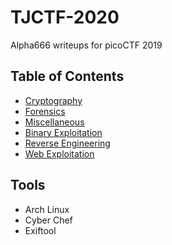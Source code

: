 # TJCTF-2020

Alpha666 writeups for picoCTF 2019

## Table of Contents

* [Cryptography](./crypto/README.md)
* [Forensics](./forensics/README.md)
* [Miscellaneous](./miscellaneous/README.md)
* [Binary Exploitation](./pwn/README.md)
* [Reverse Engineering](./rev/README.md)
* [Web Exploitation](./web/README.md)


## Tools

* Arch Linux
* Cyber Chef
* Exiftool

